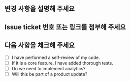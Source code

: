 ## 변경 사항을 설명해 주세요

## Issue ticket 번호 또는 링크를 첨부해 주세요

## 다음 사항을 체크해 주세요
- [ ] I have performed a self-review of my code.
- [ ] If it is a core feature, I have added thorough tests.
- [ ] Do we need to implement analytics?
- [ ] Will this be part of a product update?
